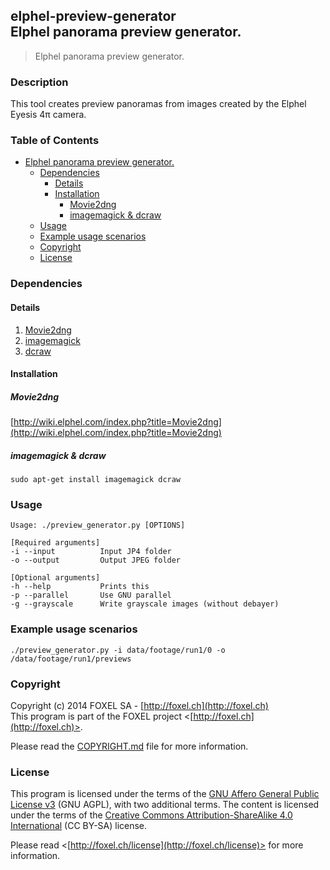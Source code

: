 ## elphel-preview-generator<br />Elphel panorama preview generator.

>Elphel panorama preview generator.

### Description
This tool creates preview panoramas from images created by the Elphel Eyesis 4π camera.

### Table of Contents
- [Elphel panorama preview generator.](#elphel-preview-generatorbr-elphel-panorama-preview-generator)
  - [Dependencies](#dependencies)
    - [Details](#details)
    - [Installation](#installation)
      - [Movie2dng](#movie2dng)
      - [imagemagick & dcraw](#imagemagick-&-dcraw)
  - [Usage](#usage)
  - [Example usage scenarios](#example-usage-scenarios)
  - [Copyright](#copyright)
  - [License](#license)

### Dependencies

#### Details

1. [Movie2dng](http://wiki.elphel.com/index.php?title=Movie2dng)
2. [imagemagick](http://www.imagemagick.org/)
3. [dcraw](http://www.cybercom.net/~dcoffin/dcraw/)

#### Installation

##### Movie2dng

[http://wiki.elphel.com/index.php?title=Movie2dng](http://wiki.elphel.com/index.php?title=Movie2dng)

##### imagemagick & dcraw
    sudo apt-get install imagemagick dcraw


### Usage
    Usage: ./preview_generator.py [OPTIONS]

    [Required arguments]
    -i --input          Input JP4 folder
    -o --output         Output JPEG folder

    [Optional arguments]
    -h --help           Prints this
    -p --parallel       Use GNU parallel
    -g --grayscale      Write grayscale images (without debayer)


### Example usage scenarios
    ./preview_generator.py -i data/footage/run1/0 -o /data/footage/run1/previews

### Copyright

Copyright (c) 2014 FOXEL SA - [http://foxel.ch](http://foxel.ch)<br />
This program is part of the FOXEL project <[http://foxel.ch](http://foxel.ch)>.

Please read the [COPYRIGHT.md](COPYRIGHT.md) file for more information.


### License

This program is licensed under the terms of the
[GNU Affero General Public License v3](http://www.gnu.org/licenses/agpl.html)
(GNU AGPL), with two additional terms. The content is licensed under the terms
of the
[Creative Commons Attribution-ShareAlike 4.0 International](http://creativecommons.org/licenses/by-sa/4.0/)
(CC BY-SA) license.

Please read <[http://foxel.ch/license](http://foxel.ch/license)> for more
information.
